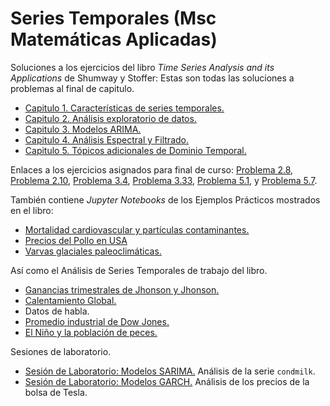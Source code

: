 # Series Temporales (Msc Matemáticas Aplicadas)

Soluciones a los ejercicios del libro _Time Series Analysis and its Applications_ de Shumway y Stoffer: Estas son todas las soluciones a problemas al final de capitulo. 
 * [Capitulo 1. Características de series temporales.](https://github.com/Ryuta2329/Msc-Math-Applied/blob/main/Series%20Temporales/output/Shumway-Stoffer-Solutions.md#capitulo-1)
 * [Capitulo 2. Análisis exploratorio de datos.](https://github.com/Ryuta2329/Msc-Math-Applied/blob/main/Series%20Temporales/output/Shumway-Stoffer-Solutions.md#capitulo-2)
 * [Capitulo 3. Modelos ARIMA.](https://github.com/Ryuta2329/Msc-Math-Applied/blob/main/Series%20Temporales/output/Shumway-Stoffer-Solutions.md#capitulo-3)
 * [Capitulo 4. Análisis Espectral y Filtrado.](https://github.com/Ryuta2329/Msc-Math-Applied/blob/main/Series%20Temporales/output/Shumway-Stoffer-Solutions.md#capitulo-4)
 * [Capitulo 5. Tópicos adicionales de Dominio Temporal.](https://github.com/Ryuta2329/Msc-Math-Applied/blob/main/Series%20Temporales/output/Shumway-Stoffer-Solutions.md#capitulo-5)
 
Enlaces a los ejercicios asignados para final de curso: <a href="https://github.com/Ryuta2329/Msc-Math-Applied/blob/main/Series%20Temporales/output/Shumway-Stoffer-Solutions.md#problema-2-8">Problema 2.8</a>, <a href="https://github.com/Ryuta2329/Msc-Math-Applied/blob/main/Series%20Temporales/output/Shumway-Stoffer-Solutions.md#problema-2-10">Problema 2.10</a>, <a href="https://github.com/Ryuta2329/Msc-Math-Applied/blob/main/Series%20Temporales/output/Shumway-Stoffer-Solutions.md#problema-3-4">Problema 3.4</a>, <a href="https://github.com/Ryuta2329/Msc-Math-Applied/blob/main/Series%20Temporales/output/Shumway-Stoffer-Solutions.md#problema-3-33">Problema 3.33</a>, <a href="https://github.com/Ryuta2329/Msc-Math-Applied/blob/main/Series%20Temporales/output/Shumway-Stoffer-Solutions.md#problema-5-1">Problema 5.1</a>, y <a href="https://github.com/Ryuta2329/Msc-Math-Applied/blob/main/Series%20Temporales/output/Shumway-Stoffer-Solutions.md#problema-5-7">Problema 5.7</a>.

También contiene _Jupyter Notebooks_ de los Ejemplos Prácticos mostrados en el libro: 
 * [Mortalidad cardiovascular y partículas contaminantes.](https://github.com/Ryuta2329/Msc-Math-Applied/blob/main/Series%20Temporales/output/Pollution-Mortality-example.md)
 * [Precios del Pollo en USA](https://github.com/Ryuta2329/Msc-Math-Applied/blob/main/Series%20Temporales/output/chicken_price_example.ipynb)
 * [Varvas glaciales paleoclimáticas.](https://github.com/Ryuta2329/Msc-Math-Applied/blob/main/Series%20Temporales/output/paleoclimatic_varves_example.ipynb)
 
Así como el Análisis de Series Temporales de trabajo del libro. 
 * [Ganancias trimestrales de Jhonson y Jhonson.]()
 * [Calentamiento Global.](https://github.com/Ryuta2329/Msc-Math-Applied/blob/main/Series%20Temporales/colab-nb/)
 * Datos de habla.
 * [Promedio industrial de Dow Jones.]()
 * [El Niño y la población de peces.](https://github.com/Ryuta2329/Msc-Math-Applied/blob/main/Series%20Temporales/colab-nb/SOI-Recruitment-example.ipynb)

Sesiones de laboratorio.
 * [Sesión de Laboratorio: Modelos SARIMA.](https://github.com/Ryuta2329/Msc-Math-Applied/blob/main/Series%20Temporales/output/Lab-Session-8-FPP-2.md) Análisis de la serie ```condmilk```.
 * [Sesión de Laboratorio: Modelos GARCH.](https://github.com/Ryuta2329/Msc-Math-Applied/blob/main/Series%20Temporales/output/Lab-Session-GARCH-2.md) Análisis de los precios de la bolsa de Tesla.
 